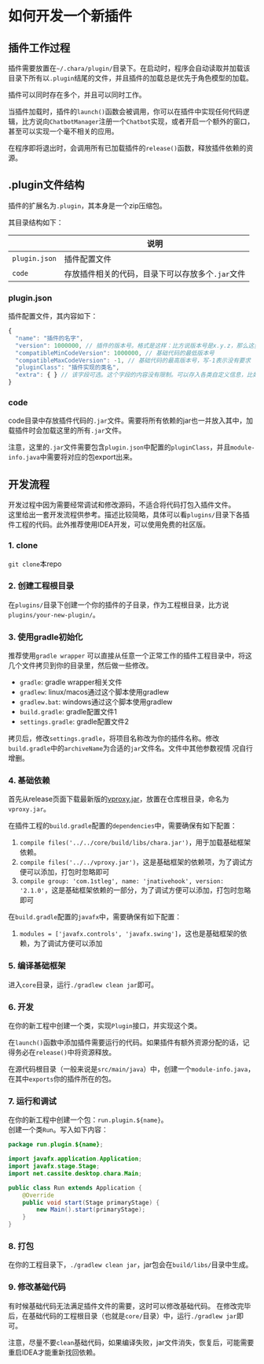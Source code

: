# 如何开发一个新插件

## 插件工作过程

插件需要放置在`~/.chara/plugin/`目录下。在启动时，程序会自动读取并加载该目录下所有以`.plugin`结尾的文件，并且插件的加载总是优先于角色模型的加载。

插件可以同时存在多个，并且可以同时工作。

当插件加载时，插件的`launch()`函数会被调用，你可以在插件中实现任何代码逻辑，比方说向`ChatbotManager`注册一个`Chatbot`实现，或者开启一个额外的窗口，甚至可以实现一个毫不相关的应用。

在程序即将退出时，会调用所有已加载插件的`release()`函数，释放插件依赖的资源。

## .plugin文件结构

插件的扩展名为`.plugin`，其本身是一个zip压缩包。

其目录结构如下：

|               | 说明
|---------------|--------------------------------
| `plugin.json` | 插件配置文件
| `code`        | 存放插件相关的代码，目录下可以存放多个`.jar`文件

### plugin.json

插件配置文件，其内容如下：

```js
{
  "name": "插件的名字",
  "version": 1000000, // 插件的版本号。格式是这样：比方说版本号是x.y.z，那么这里填 x * 1_000_000 + y * 1000 + z
  "compatibleMinCodeVersion": 1000000, // 基础代码的最低版本号
  "compatibleMaxCodeVersion": -1, // 基础代码的最高版本号，写-1表示没有要求
  "pluginClass": "插件实现的类名",
  "extra": { } // 该字段可选。这个字段的内容没有限制。可以存入各类自定义信息，比如作者、网站、git等信息。
}
```

### code

code目录中存放插件代码的`.jar`文件。需要将所有依赖的jar也一并放入其中，加载插件时会加载这里的所有`.jar`文件。

注意，这里的`.jar`文件需要包含`plugin.json`中配置的`pluginClass`，并且`module-info.java`中需要将对应的包export出来。

## 开发流程

开发过程中因为需要经常调试和修改源码，不适合将代码打包入插件文件。  
这里给出一套开发流程供参考。描述比较简略，具体可以看`plugins/`目录下各插件工程的代码。此外推荐使用IDEA开发，可以使用免费的社区版。

### 1. clone

`git clone`本repo

### 2. 创建工程根目录

在`plugins/`目录下创建一个你的插件的子目录，作为工程根目录，比方说`plugins/your-new-plugin/`。

### 3. 使用gradle初始化

推荐使用`gradle wrapper`
可以直接从任意一个正常工作的插件工程目录中，将这几个文件拷贝到你的目录里，然后做一些修改。

* `gradle`: gradle wrapper相关文件
* `gradlew`: linux/macos通过这个脚本使用gradlew
* `gradlew.bat`: windows通过这个脚本使用gradlew
* `build.gradle`: gradle配置文件1
* `settings.gradle`: gradle配置文件2

拷贝后，修改`settings.gradle`，将项目名称改为你的插件名称。修改`build.gradle`中的`archiveName`为合适的`jar`文件名。文件中其他参数视情
况自行增删。

### 4. 基础依赖

首先从release页面下载最新版的[vproxy.jar](https://github.com/wkgcass/vproxy)，放置在仓库根目录，命名为`vproxy.jar`。

在插件工程的`build.gradle`配置的`dependencies`中，需要确保有如下配置：

1. `compile files('../../core/build/libs/chara.jar')`，用于加载基础框架依赖。
2. `compile files('../../vproxy.jar')`，这是基础框架的依赖项，为了调试方便可以添加，打包时忽略即可
3. `compile group: 'com.1stleg', name: 'jnativehook', version: '2.1.0'`，这是基础框架依赖的一部分，为了调试方便可以添加，打包时忽略即可

在`build.gradle`配置的`javafx`中，需要确保有如下配置：

1. `modules = ['javafx.controls', 'javafx.swing']`，这也是基础框架的依赖，为了调试方便可以添加

### 5. 编译基础框架

进入`core`目录，运行`./gradlew clean jar`即可。

### 6. 开发

在你的新工程中创建一个类，实现`Plugin`接口，并实现这个类。

在`launch()`函数中添加插件需要运行的代码。如果插件有额外资源分配的话，记得务必在`release()`中将资源释放。

在源代码根目录（一般来说是`src/main/java`）中，创建一个`module-info.java`，在其中`exports`你的插件所在的包。

### 7. 运行和调试

在你的新工程中创建一个包：`run.plugin.${name}`。  
创建一个类`Run`。写入如下内容：

```java
package run.plugin.${name};

import javafx.application.Application;
import javafx.stage.Stage;
import net.cassite.desktop.chara.Main;

public class Run extends Application {
    @Override
    public void start(Stage primaryStage) {
        new Main().start(primaryStage);
    }
}
```

### 8. 打包

在你的工程目录下，`./gradlew clean jar`，jar包会在`build/libs/`目录中生成。

### 9. 修改基础代码

有时候基础代码无法满足插件文件的需要，这时可以修改基础代码。
在修改完毕后，在基础代码的工程根目录（也就是`core/`目录）中，运行`./gradlew jar`即可。

注意，尽量不要`clean`基础代码，如果编译失败，jar文件消失，恢复后，可能需要重启IDEA才能重新找回依赖。

